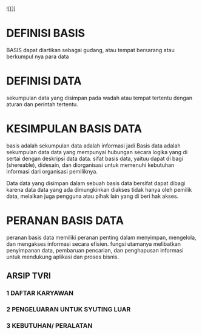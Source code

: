 ![[]]
# DEFINISI BASIS 
BASIS dapat diartikan  sebagai gudang, atau  tempat bersarang atau berkumpul nya para data
# DEFINISI DATA 
sekumpulan data yang disimpan pada wadah atau tempat tertentu dengan aturan dan perintah 
tertentu.
# KESIMPULAN BASIS DATA
basis adalah sekumpulan data adalah informasi jadi Basis data adalah  sekumpulan data data yang mempunyai hubungan secara logika yang di sertai dengan deskripsi data data. sifat basis data, yaituu dapat di bagi (shereable), didesain, dan diorganisasi untuk memenuhi kebutuhan informasi dari organisasi pemiliknya.

Data data yang  disimpan dalam sebuah basis data bersifat dapat dibagi karena data data yang ada dimungkinkan diakses tidak hanya oleh pemilik data, melaikan juga  pengguna atau pihak lain
yang di beri hak akses.




# PERANAN BASIS DATA
peranan basis data memiliki peranan penting dalam menyimpan, mengelola, dan mengakses informasi secara efisien. fungsi utamanya melibatkan penyimpanan data, pembaruan pencarian, dan penghapusan informasi untuk mendukung aplikasi dan proses bisnis.
##   ARSIP TVRI
### 1 DAFTAR KARYAWAN

### 2 PENGELUARAN UNTUK SYUTING LUAR
### 3 KEBUTUHAN/ PERALATAN 
